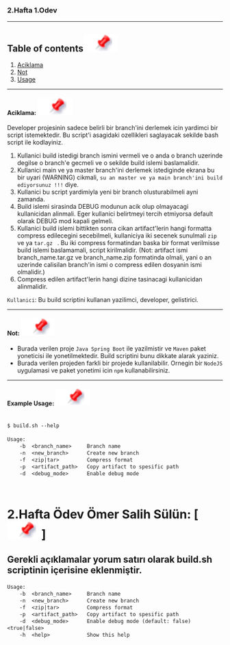 

### 2.Hafta 1.Odev
---

## Table of contents[![](./docs/img/pin.svg)](#table-of-contents)

1. [Aciklama](#aciklama)
2. [Not](#not)
3. [Usage](#usage)


---

#### Aciklama: [![](./docs/img/pin.svg)](#aciklama)

Developer projesinin sadece belirli bir branch'ini derlemek icin yardimci bir script istemektedir. Bu script'i asagidaki ozellikleri saglayacak sekilde bash script ile kodlayiniz. 

1. Kullanici build istedigi branch ismini vermeli ve o anda o branch uzerinde degilse o branch'e gecmeli ve o sekilde build islemi baslamalidir.
2. Kullanici main ve ya master branch'ini derlemek istediginde ekrana bu bir uyari (WARNING) cikmali, `su an master ve ya main branch'ini build ediyorsunuz !!!` diye.
3. Kullanici bu script yardimiyla yeni bir branch olusturabilmeli ayni zamanda.
3. Build islemi sirasinda DEBUG modunun acik olup olmayacagi kullanicidan alinmali. Eger kullanici belirtmeyi tercih etmiyorsa default olarak DEBUG mod kapali gelmeli.
4. Kullanici build islemi bittikten sonra cikan artifact'lerin hangi formatta compress edilecegini secebilmeli, kullaniciya iki secenek sunulmali `zip` ve ya `tar.gz ` . Bu iki compress formatindan baska bir format verilmisse build islemi baslamamali, script kirilmalidir. (Not: artifact ismi branch_name.tar.gz ve branch_name.zip formatinda olmali, yani o an uzerinde calisilan branch'in ismi o compress edilen dosyanin ismi olmalidir.)
5. Compress edilen artifact'lerin hangi dizine tasinacagi kullanicidan alinmalidir.




`Kullanici`: Bu build scriptini kullanan yazilimci, developer, gelistirici.

---

#### Not: [![](./docs/img/pin.svg)](#not)

- Burada verilen proje `Java Spring Boot` ile yazilmistir ve `Maven` paket yoneticisi ile yonetilmektedir. Build scriptini bunu dikkate alarak yaziniz.
- Burada verilen projeden farkli bir projede kullanilabilir. Ornegin bir `NodeJS` uygulamasi ve paket yonetimi icin `npm` kullanabilirsiniz. 

---


#### Example Usage: [![](./docs/img/pin.svg)](#usage)

```shell

$ build.sh --help

Usage:
    -b  <branch_name>     Branch name
    -n  <new_branch>      Create new branch
    -f  <zip|tar>         Compress format
    -p  <artifact_path>   Copy artifact to spesific path
    -d  <debug_mode>      Enable debug mode



```

# 2.Hafta Ödev Ömer Salih Sülün: [![](./docs/img/pin.svg)]



## Gerekli açıklamalar yorum satırı olarak build.sh scriptinin içerisine eklenmiştir.

```shell
Usage:
    -b  <branch_name>     Branch name
    -n  <new_branch>      Create new branch
    -f  <zip|tar>         Compress format
    -p  <artifact_path>   Copy artifact to spesific path
    -d  <debug_mode>      Enable debug mode (default: false) <true|false>
    -h  <help>            Show this help
```
